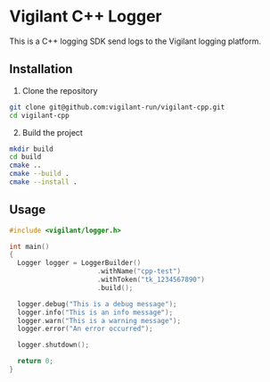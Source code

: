 # Vigilant C++ Logger

This is a C++ logging SDK send logs to the Vigilant logging platform.

## Installation

1. Clone the repository
```bash
git clone git@github.com:vigilant-run/vigilant-cpp.git
cd vigilant-cpp
```

2. Build the project

```bash
mkdir build
cd build
cmake ..
cmake --build .
cmake --install .
```

## Usage

```cpp
#include <vigilant/logger.h>

int main()
{
  Logger logger = LoggerBuilder()
                      .withName("cpp-test")
                      .withToken("tk_1234567890")
                      .build();

  logger.debug("This is a debug message");
  logger.info("This is an info message");
  logger.warn("This is a warning message");
  logger.error("An error occurred");

  logger.shutdown();

  return 0;
}
```
